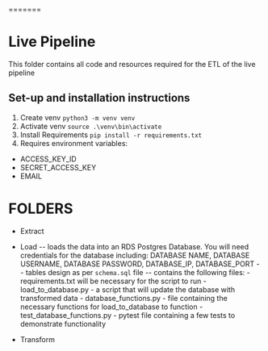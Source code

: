 =======

# Live Pipeline

This folder contains all code and resources required for the ETL of the live pipeline

## Set-up and installation instructions

1. Create venv `python3 -m venv venv`
2. Activate venv `source .\venv\bin\activate`
3. Install Requirements `pip install -r requirements.txt`
4. Requires environment variables:

- ACCESS_KEY_ID
- SECRET_ACCESS_KEY
- EMAIL

# FOLDERS

- Extract
- Load
  -- loads the data into an RDS Postgres Database. You will need credentials for the database including:
  DATABASE NAME, DATABASE USERNAME, DATABASE PASSWORD, DATABASE_IP, DATABASE_PORT
  -- tables design as per `schema.sql` file
  -- contains the following files: - requirements.txt will be necessary for the script to run - load_to_database.py - a script that will update the database with transformed data - database_functions.py - file containing the necessary functions for load_to_database to function - test_database_functions.py - pytest file containing a few tests to demonstrate functionality

- Transform
